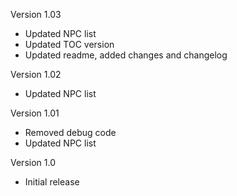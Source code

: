 Version 1.03
- Updated NPC list
- Updated TOC version
- Updated readme, added changes and changelog

Version 1.02
- Updated NPC list

Version 1.01
- Removed debug code
- Updated NPC list

Version 1.0
- Initial release
